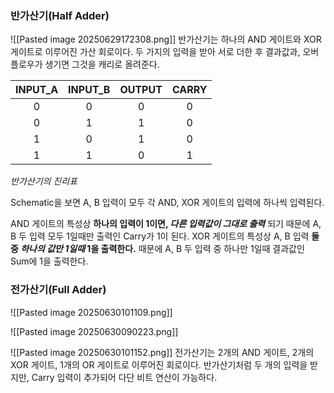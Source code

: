 
### 반가산기(Half Adder)

![[Pasted image 20250629172308.png]]
반가산기는 하나의 AND 게이트와 XOR 게이트로 이루어진 가산 회로이다.
두 가지의 입력을 받아 서로 더한 후 결과값과, 오버플로우가 생기면 그것을 캐리로 올려준다.

| **INPUT_A** | **INPUT_B** | **OUTPUT** | **CARRY** |
|:-----------:|:-----------:|:----------:|:---------:|
|      0      |      0      |     0      |     0     |
|      0      |      1      |     1      |     0     |
|      1      |      0      |     1      |     0     |
|      1      |      1      |     0      |     1     |
*반가산기의 진리표*

Schematic을 보면 A, B 입력이 모두 각 AND, XOR 게이트의 입력에 하나씩 입력된다.

AND 게이트의 특성상 **하나의 입력이 1이면, _다른 입력값이 그대로 출력_** 되기 때문에 A, B 두 입력 모두 1일때만 출력인 Carry가 1이 된다.
XOR 게이트의 특성상 A, B 입력 **둘 중 _하나의 값만 1일때_ 1을 출력한다.**
때문에 A, B 두 입력 중 하나만 1일때 결과값인 Sum에 1을 출력한다.



### 전가산기(Full Adder)

![[Pasted image 20250630101109.png]]


![[Pasted image 20250630090223.png]]

![[Pasted image 20250630101152.png]]
전가산기는 2개의 AND 게이트, 2개의 XOR 게이트, 1개의 OR 게이트로 이루어진 회로이다.
반가산기처럼 두 개의 입력을 받지만, Carry 입력이 추가되어 다단 비트 연산이 가능하다.



